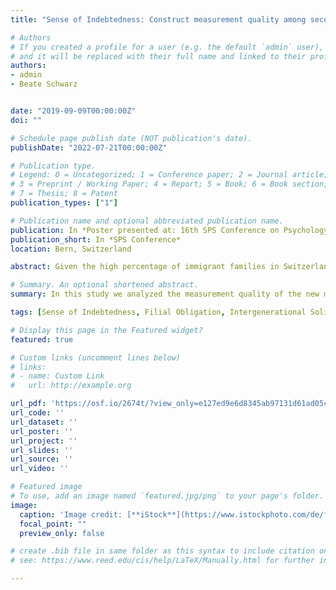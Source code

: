 ```yaml
---
title: "Sense of Indebtedness: Construct measurement quality among second generation immigrants"

# Authors
# If you created a profile for a user (e.g. the default `admin` user), write the username (folder name) here 
# and it will be replaced with their full name and linked to their profile.
authors:
- admin
- Beate Schwarz


date: "2019-09-09T00:00:00Z"
doi: ""

# Schedule page publish date (NOT publication's date).
publishDate: "2022-07-21T00:00:00Z"

# Publication type.
# Legend: 0 = Uncategorized; 1 = Conference paper; 2 = Journal article;
# 3 = Preprint / Working Paper; 4 = Report; 5 = Book; 6 = Book section;
# 7 = Thesis; 8 = Patent
publication_types: ["1"]

# Publication name and optional abbreviated publication name.
publication: In *Poster presented at: 16th SPS Conference on Psychology, 9*
publication_short: In *SPS Conference*
location: Bern, Switzerland

abstract: Given the high percentage of immigrant families in Switzerland, understanding their specific family relationship dynamics is becoming more important. From Kang and Raffaelli (2015), we adopted the questionnaire on sense of indebtedness for our study on intergenerational relationships of immigrant families. Indebtedness is defined as ‘an individual’s recognition of obligations to parents due to his or her parents’ child-centered immigration aspirations and their sacrifice for the sake of their children’. The present study (approx. 350 adult children with at least one parent who immigrated into Switzerland and who is at minimum 60 years old) aims to analyze the measurement quality of our German translation of the questionnaire. We will present item statistics, reliability of the scale and, with respect to validity, results of factor analyses and correlations with measures of filial obligations. The applicability of the questionnaire to the Swiss context will be discussed.

# Summary. An optional shortened abstract.
summary: In this study we analyzed the measurement quality of the new measure Sense of Indebtedness.

tags: [Sense of Indebtedness, Filial Obligation, Intergenerational Solidarity, Intergenerational Relations]

# Display this page in the Featured widget?
featured: true

# Custom links (uncomment lines below)
# links:
# - name: Custom Link
#   url: http://example.org

url_pdf: 'https://osf.io/2674t/?view_only=e127ed9e6d8345ab97131d61ad05c765'
url_code: ''
url_dataset: ''
url_poster: ''
url_project: ''
url_slides: ''
url_source: ''
url_video: ''

# Featured image
# To use, add an image named `featured.jpg/png` to your page's folder. 
image:
  caption: 'Image credit: [**iStock**](https://www.istockphoto.com/de/foto/regenbogen-flagge-sonne-wind-und-blauem-himmel-gm177351937-20205279?phrase=lgbt%20pride%20flag)'
  focal_point: ""
  preview_only: false

# create .bib file in same folder as this syntax to include citation on website.
# see: https://www.reed.edu/cis/help/LaTeX/Manually.html for further information, also https://www.bibtex.com/e/entry-types/#inproceedings

---
```

